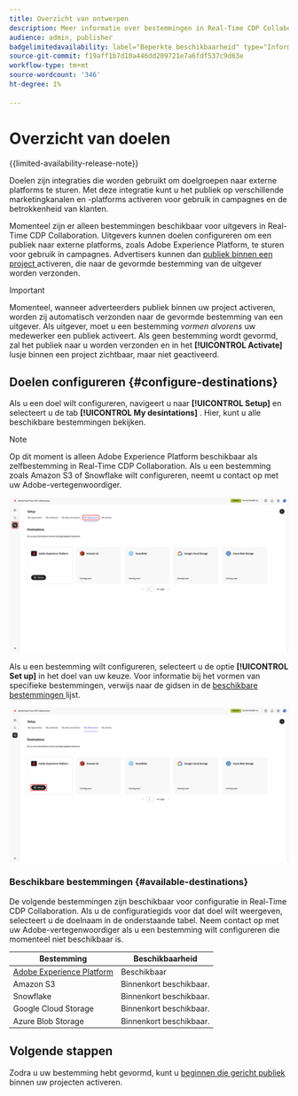 ```yaml
---
title: Overzicht van ontwerpen
description: Meer informatie over bestemmingen in Real-Time CDP Collaboration.
audience: admin, publisher
badgelimitedavailability: label="Beperkte beschikbaarheid" type="Informative" url="https://helpx.adobe.com/nl/legal/product-descriptions/real-time-customer-data-platform-collaboration.html newtab=true"
source-git-commit: f19aff1b7d10a446dd209721e7a6fdf537c9d63e
workflow-type: tm+mt
source-wordcount: '346'
ht-degree: 1%

---
```


# Overzicht van doelen

{{limited-availability-release-note}}

Doelen zijn integraties die worden gebruikt om doelgroepen naar externe platforms te sturen. Met deze integratie kunt u het publiek op verschillende marketingkanalen en -platforms activeren voor gebruik in campagnes en de betrokkenheid van klanten.

Momenteel zijn er alleen bestemmingen beschikbaar voor uitgevers in Real-Time CDP Collaboration. Uitgevers kunnen doelen configureren om een publiek naar externe platforms, zoals Adobe Experience Platform, te sturen voor gebruik in campagnes. Advertisers kunnen dan [ publiek binnen een project ](../collaborate/activate.md) activeren, die naar de gevormde bestemming van de uitgever worden verzonden.

>[!IMPORTANT]
>
>Momenteel, wanneer adverteerders publiek binnen uw project activeren, worden zij automatisch verzonden naar de gevormde bestemming van een uitgever. Als uitgever, moet u **&#x200B;**&#x200B;een bestemming *vormen alvorens* uw medewerker een publiek activeert. Als geen bestemming wordt gevormd, zal het publiek naar u worden verzonden en in het **[!UICONTROL Activate]** lusje binnen een project zichtbaar, maar niet geactiveerd.

## Doelen configureren {#configure-destinations}

Als u een doel wilt configureren, navigeert u naar **[!UICONTROL Setup]** en selecteert u de tab **[!UICONTROL My desintations]** . Hier, kunt u alle beschikbare bestemmingen bekijken.

>[!NOTE]
>
> Op dit moment is alleen Adobe Experience Platform beschikbaar als zelfbestemming in Real-Time CDP Collaboration. Als u een bestemming zoals Amazon S3 of Snowflake wilt configureren, neemt u contact op met uw Adobe-vertegenwoordiger.

![ het Mijn bestemmingslusje in de werkruimte van de Opstelling die de beschikbare bestemmingen tonen.](/help/assets/destinations/overview/my-destinations-overview.png)

Als u een bestemming wilt configureren, selecteert u de optie **[!UICONTROL Set up]** in het doel van uw keuze. Voor informatie bij het vormen van specifieke bestemmingen, verwijs naar de gidsen in de [ beschikbare bestemmingen ](#available-destinations) lijst.

![ De Mijn die bestemmingswerkruimte met de optie van de Opstelling voor de bestemming van Adobe Experience Platform wordt benadrukt.](/help/assets/destinations/overview/my-destinations-set-up.png)

### Beschikbare bestemmingen {#available-destinations}

De volgende bestemmingen zijn beschikbaar voor configuratie in Real-Time CDP Collaboration. Als u de configuratiegids voor dat doel wilt weergeven, selecteert u de doelnaam in de onderstaande tabel. Neem contact op met uw Adobe-vertegenwoordiger als u een bestemming wilt configureren die momenteel niet beschikbaar is.

| Bestemming | Beschikbaarheid |
| --- | --- |
| [ Adobe Experience Platform ](./experience-platform.md) | Beschikbaar |
| Amazon S3 | Binnenkort beschikbaar. |
| Snowflake | Binnenkort beschikbaar. |
| Google Cloud Storage | Binnenkort beschikbaar. |
| Azure Blob Storage | Binnenkort beschikbaar. |

## Volgende stappen

Zodra u uw bestemming hebt gevormd, kunt u [ beginnen die gericht publiek ](../collaborate/activate.md) binnen uw projecten activeren.
